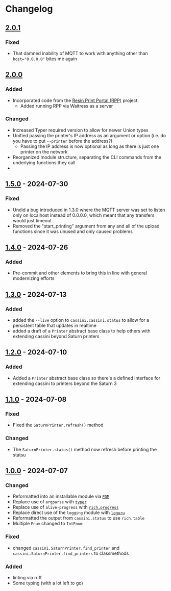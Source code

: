 # Changelog

## [2.0.1]

### Fixed

- That damned inability of MQTT to work with anything other than `host="0.0.0.0"` bites me again


## [2.0.0]

### Added

- Incorporated code from the [Resin Print Portal (RPP)](https://github.com/jjtronics/RPP) project.
    - Added running RPP via Waitress as a server

### Changed

- Increased Typer required version to allow for newer Union types
- Unified passing the printer's IP address as an argument or option (i.e. do
you have to put `--printer` before the address?)
    - Passing the IP address is now optional as long as there is just one printer
        on the network
- Reorganized module structure, separating the CLI commands from the underlying 
    functions they call
- 

## [1.5.0] - 2024-07-30

### Fixed

- Undid a bug introduced in 1.3.0 where the MQTT server was set to listen only on localhost instead of 0.0.0.0, which
    meant that any transfers would just timeout
- Removed the "start_printing" argument from any and all of the upload functions since it was unused and only caused 
    problems

## [1.4.0] - 2024-07-26

### Added

- Pre-commit and other elements to bring this in line with general modernizing efforts

## [1.3.0] - 2024-07-13

### Added

- added the `--live` option to `cassini.cassini.status` to allow for a persistent table that updates in realtime
- added a draft of a `Printer` abstract base class to help others with extending cassini beyond Saturn printers

## [1.2.0] - 2024-07-10

### Added

- Added a `Printer` abstract base class so there's a defined interface for extending cassini to printers beyond the Saturn 3

## [1.1.0] - 2024-07-08

### Fixed

- Fixed the `SaturnPrinter.refresh()` method

### Changed

- The `SaturnPrinter.status()` method now refresh before printing the statsu

## [1.0.0] - 2024-07-07

### Changed

- Reformatted into an installable module via [`PDM`](https://pdm-project.org/)
- Replace use of `argparse` with [`typer`](https://typer.tiangolo.com/)
- Replace use of `alive-progress` with [`rich.progress`](https://rich.readthedocs.io/en/stable/progress.html)
- Replace direct use of the `logging` module with [`loguru`](https://loguru.readthedocs.io/)
- Reformatted the output from `cassini.status` to use `rich.table`
- Multiple `Enum` changed to `IntEnum`

### Fixed
- changed `cassini.SaturnPrinter.find_printer` and `cassini.SaturnPrinter.find_printers` to classmethods

### Added
- linting via ruff
- Some typing (with a lot left to go)

[2.0.1]: https://github.com/milescsmith/cassini/compare/2.0.0..2.0.1
[2.0.0]: https://github.com/milescsmith/cassini/compare/1.5.0..2.0.0
[1.5.0]: https://github.com/milescsmith/cassini/compare/1.4.0..1.5.0
[1.4.0]: https://github.com/milescsmith/cassini/compare/1.3.0..1.4.0
[1.3.0]: https://github.com/milescsmith/cassini/compare/1.2.0..1.3.0
[1.2.0]: https://github.com/milescsmith/cassini/compare/1.1.0..1.2.0
[1.1.0]: https://github.com/milescsmith/cassini/compare/1.0.0..1.1.0
[1.0.0]: https://github.com/milescsmith/cassini/tag/1.0.0
